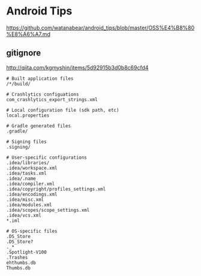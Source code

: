 # Android Tips

https://github.com/watanabear/android_tips/blob/master/OSS%E4%B8%80%E8%A6%A7.md

## gitignore

http://qiita.com/kgmyshin/items/5d92915b3d0b8c69cfd4

```
# Built application files
/*/build/

# Crashlytics configuations
com_crashlytics_export_strings.xml

# Local configuration file (sdk path, etc)
local.properties

# Gradle generated files
.gradle/

# Signing files
.signing/

# User-specific configurations
.idea/libraries/
.idea/workspace.xml
.idea/tasks.xml
.idea/.name
.idea/compiler.xml
.idea/copyright/profiles_settings.xml
.idea/encodings.xml
.idea/misc.xml
.idea/modules.xml
.idea/scopes/scope_settings.xml
.idea/vcs.xml
*.iml

# OS-specific files
.DS_Store
.DS_Store?
._*
.Spotlight-V100
.Trashes
ehthumbs.db
Thumbs.db
```











